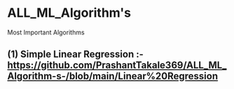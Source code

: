 # ALL_ML_Algorithm's
Most Important Algorithms 

## (1) Simple Linear Regression  :- https://github.com/PrashantTakale369/ALL_ML_Algorithm-s-/blob/main/Linear%20Regression

